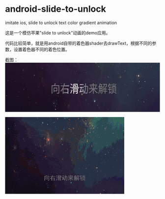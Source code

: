 # android-slide-to-unlock
imitate ios, slide to unlock text color gradient animation

这是一个模仿苹果"slide to unlock"动画的demo应用。<br>

代码比较简单，就是用android自带的着色器shader去drawText，根据不同的参数，设置着色器不同的着色位置。<br>

截图：<br>
<img src="screen.jpg" width="588" height="160" /><br>

<img src="screen.gif" width="388" height="250" /><br>
